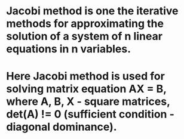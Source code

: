 # Jacobi method is one the iterative methods for approximating the solution of a system of n linear equations in n variables.
# Here Jacobi method is used for solving matrix equation AX = B, where A, B, X - square matrices, det(A) != 0 (sufficient condition - diagonal dominance).
